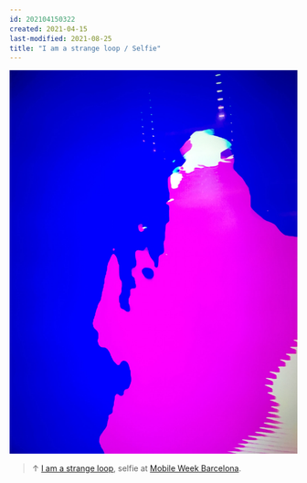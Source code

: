 ```yaml
---
id: 202104150322
created: 2021-04-15
last-modified: 2021-08-25
title: "I am a strange loop / Selfie"
---
```

![](../assets/202104150322.jpg)

>↑ [I am a strange loop]([[202104150159]]), selfie at [Mobile Week Barcelona]([[202104150133]]).
